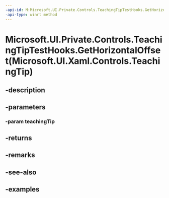 ```yaml
---
-api-id: M:Microsoft.UI.Private.Controls.TeachingTipTestHooks.GetHorizontalOffset(Microsoft.UI.Xaml.Controls.TeachingTip)
-api-type: winrt method
---
```


# Microsoft.UI.Private.Controls.TeachingTipTestHooks.GetHorizontalOffset(Microsoft.UI.Xaml.Controls.TeachingTip)

<!--
public static double GetHorizontalOffset (Microsoft.UI.Xaml.Controls.TeachingTip teachingTip);
-->


## -description

## -parameters

### -param teachingTip

## -returns

## -remarks

## -see-also

## -examples


